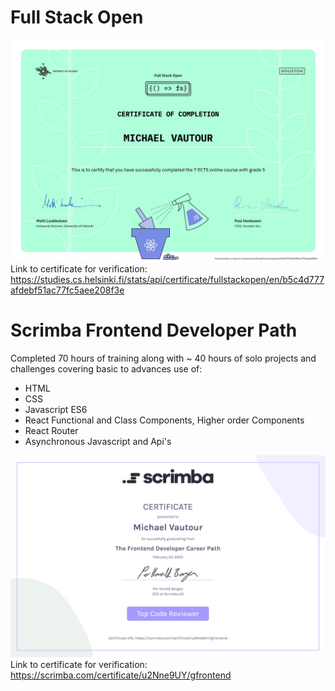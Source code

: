 # Full Stack Open
![FullStackOpen_UniveristyOfHelsinki](https://github.com/igMike-V/Certifications/blob/3f6d5c54a649bbf4858ec8e560a1cc06e5c59595/FullStackOpen_7ECTS_Certificate.jpg)
Link to certificate for verification: https://studies.cs.helsinki.fi/stats/api/certificate/fullstackopen/en/b5c4d777afdebf51ac77fc5aee208f3e

# Scrimba Frontend Developer Path
Completed 70 hours of training along with ~ 40 hours of solo projects and challenges covering basic to advances use of:
- HTML
- CSS
- Javascript ES6
- React Functional and Class Components, Higher order Components
- React Router
- Asynchronous Javascript and Api's

![ScrimbaFrontendDeveloperCareerPath](https://github.com/igMike-V/Certifications/blob/3f6d5c54a649bbf4858ec8e560a1cc06e5c59595/ScrimbaFrontendDeveloperCareerPath.jpg)
Link to certificate for verification: https://scrimba.com/certificate/u2Nne9UY/gfrontend
